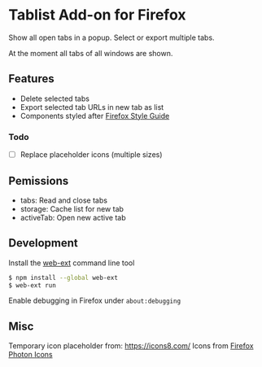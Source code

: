 # Tablist Add-on for Firefox

Show all open tabs in a popup. Select or export multiple tabs.

At the moment all tabs of all windows are shown.

## Features

- Delete selected tabs
- Export selected tab URLs in new tab as list
- Components styled after [Firefox Style Guide](https://firefoxux.github.io/StyleGuide/#/welcome)

### Todo

- [ ] Replace placeholder icons (multiple sizes)

## Pemissions

- tabs: Read and close tabs
- storage: Cache list for new tab
- activeTab: Open new active tab

## Development

Install the [web-ext](https://developer.mozilla.org/en-US/docs/Mozilla/Add-ons/WebExtensions/Getting_started_with_web-ext) command line tool
```sh
$ npm install --global web-ext
$ web-ext run
```

Enable debugging in Firefox under `about:debugging`

## Misc

Temporary icon placeholder from: https://icons8.com/
Icons from [Firefox Photon Icons](https://design.firefox.com/icons/viewer/)